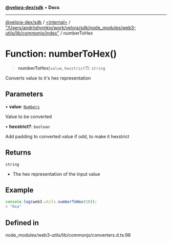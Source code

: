 [**@velora-dex/sdk**](../../../../README.md) • **Docs**

***

[@velora-dex/sdk](../../../../globals.md) / [\<internal\>](../../../README.md) / ["/Users/andriishymkiv/work/velora/sdk/node\_modules/web3-utils/lib/commonjs/index"](../README.md) / numberToHex

# Function: numberToHex()

> **numberToHex**(`value`, `hexstrict`?): `string`

Converts value to it's hex representation

## Parameters

• **value**: [`Numbers`](../../../type-aliases/Numbers.md)

Value to be converted

• **hexstrict?**: `boolean`

Add padding to converted value if odd, to make it hexstrict

## Returns

`string`

- The hex representation of the input value

## Example

```ts
console.log(web3.utils.numberToHex(10));
> "0xa"
```

## Defined in

node\_modules/web3-utils/lib/commonjs/converters.d.ts:98
